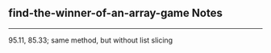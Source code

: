<h2>find-the-winner-of-an-array-game Notes</h2><hr>95.11, 85.33; same method, but without list slicing